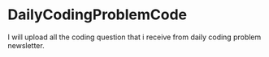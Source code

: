 # DailyCodingProblemCode
I will upload all the coding question that i receive from daily coding problem newsletter.
